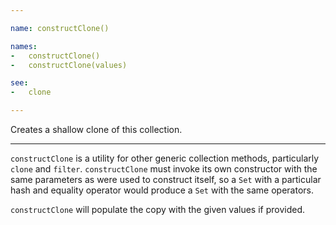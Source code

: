 ```yaml
---

name: constructClone()

names:
-   constructClone()
-   constructClone(values)

see:
-   clone

---
```


Creates a shallow clone of this collection.

---

`constructClone` is a utility for other generic collection methods, particularly
`clone` and `filter`.
`constructClone` must invoke its own constructor with the same parameters as
were used to construct itself, so a `Set` with a particular hash and
equality operator would produce a `Set` with the same operators.

`constructClone` will populate the copy with the given values if provided.

